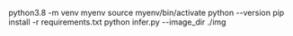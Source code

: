 python3.8 -m venv myenv
source myenv/bin/activate
python --version
pip install -r requirements.txt
python infer.py --image_dir ./img

